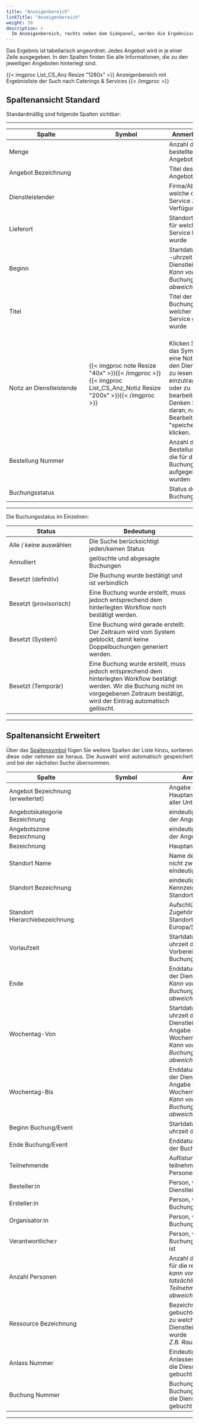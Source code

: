 ```yaml
---
title: "Anzeigenbereich"
linkTitle: "Anzeigenbereich"
weight: 30
description: >
  Im Anzeigenbereich, rechts neben dem Sidepanel, werden die Ergebnisse Ihrer Suche in Listenform dargestellt.
---
```

Das Ergebnis ist tabellarisch angeordnet. Jedes Angebot wird in je einer Zeile ausgegeben. In den Spalten finden Sie alle Informationen, die zu den jeweiligen Angeboten hinterlegt sind.  

{{< imgproc List_CS_Anz Resize "1280x" >}}
Anzeigenbereich mit Ergebnisliste der Such nach Caterings & Services
{{< /imgproc >}}

## Spaltenansicht Standard
Standardmäßig sind folgende Spalten sichtbar:

---
|<div style="width:200px">Spalte</div>|<div style="width:200px">Symbol</div>|Anmerkungen|
|---|---|---|
|Menge||Anzahl des bestellten Angebots|
|Angebot Bezeichnung||Titel des Angebots|
|Dienstleistender||Firma/Abteilung, welche den Service zur Verfügung stellt|
|Lieferort||Standort/Raum, für welchen der Service bestellt wurde|
|Beginn||Startdatum und -uhrzeit der Dienstleistung </br> _Kann von Buchungsbeginn abweichen_|
|Titel||Titel der Buchung, zu welcher der Service gebucht wurde|
|</br>Notiz an Dienstleistende|{{< imgproc note Resize "40x" >}}{{< /imgproc >}}{{< imgproc List_CS_Anz_Notiz Resize "200x" >}}{{< /imgproc >}}|</br>Klicken Sie auf das Symbol um eine Notiz an den Dienstleister zu lesen, einzutragen oder zu bearbeiten. Denken Sie daran, nach dem Bearbeiten auf "speichern" zu klicken.|
|Bestellung Nummer||Anzahl der Bestellungen, die für diese Buchung aufgegeben wurden|
|Buchungsstatus||Status der Buchung|
---

Die Buchungsstatus im Einzelnen:

|<div style="width:200px">Status</div>|Bedeutung|
 |---|---|
 |Alle / keine auswählen|Die Suche berücksichtigt jeden/keinen Status|
 |Annulliert|gelöschte und abgesagte Buchungen|
 |Besetzt (definitiv)|Die Buchung wurde bestätigt und ist verbindlich|
 |Besetzt (provisorisch)|Eine Buchung wurde erstellt, muss jedoch entsprechend dem hinterlegten Workflow noch bestätigt werden.|
 |Besetzt (System)|Eine Buchung wird gerade erstellt. Der Zeitraum wird vom System geblockt, damit keine Doppelbuchungen generiert werden.|
 |Besetzt (Temporär)|Eine Buchung wurde erstellt, muss jedoch entsprechend dem hinterlegten Workflow bestätigt werden. Wir die Buchung nicht im vorgegebenen Zeitraum bestätigt, wird der Eintrag automatisch gelöscht.||
 ---

## Spaltenansicht Erweitert
<p style="text-align: justify"> Über das <a href="/Generell/3_Grundlegende-Funktionen/##ListenansichtAnpassen/"> Spaltensymbol</a> fügen Sie weitere Spalten der Liste hinzu, sortieren diese oder nehmen sie heraus.
Die Auswahl wird automatisch gespeichert und bei der nächsten Suche übernommen. </p>

|<div style="width:200px">Spalte</div>|<div style="width:200px">Symbol</div>|Anmerkungen|
|---|---|---|
|Angebot Bezeichnung </br> (erweitertet)||Angabe des Hauptangebots und aller Unterpunkte|
|Angebotskategorie Bezeichnung||eindeutige Bezeichnung der Angebotskategorie|
|Angebotszone Bezeichnung||eindeutige Benennung der Angebotszone|
|Bezeichnung||Hauptangebots|
|Standort Name||Name des Standorts, ist nicht zwingend eindeutig|
|Standort Bezeichnung||eindeutige Kennzeichnung des Standorts|
|Standort Hierarchiebezeichnung||Aufschlüsselung der Zugehörigkeit des Standorts, z.B. Europa/Schweiz/Zürich/|
|Vorlaufzeit||Startdatum und -uhrzeit der Vorbereitungszeit zur Buchung|
|Ende||Enddatum und -uhrzeit der Dienstleistung </br> _Kann von Buchungsende abweichen_|
|Wochentag-Von||Startdatum und -uhrzeit der Dienstleistung mit Angabe des Wochentages </br> _Kann von Buchungsbeginn abweichen_|
|Wochentag-Bis||Enddatum und -uhrzeit der Dienstleistung mit Angabe des Wochentages </br> _Kann von Buchungsende abweichen_|
|Beginn Buchung/Event||Startdatum und -uhrzeit der Buchung|
|Ende Buchung/Event||Enddatum und -uhrzeit der Buchung|
|Teilnehmende||Auflistung aller teilnehmenden Personen|
|Besteller:in||Person, welche die Dienstleistung bestellte|
|Ersteller:in||Person, welche die Buchung erstellte|
|Organisator:in||Person, welche die Buchung organisiert|
|Verantwortliche:r||Person, welche für die Buchung verantwortlich ist|
|Anzahl Personen||Anzahl der Personen, für die reserviert wurde </br> _kann von der tatsächlichen Teilnehmendenzahl abweichen_|
|Ressource Bezeichnung||Bezeichnung der gebuchten Ressource, zu welcher die Dienstleistung gebucht wurde </br> _Z.B. Raumbezeichnung_|
|Anlass Nummer||Eindeutige Nummer des Anlasses, zu welcher die Diesntleistung gebucht wurde|
|Buchung Nummer||Buchungsnummer der Buchung, zu welcher die Dienstleistung gebucht wurde|
---

<!-- Begriffe erklären -->